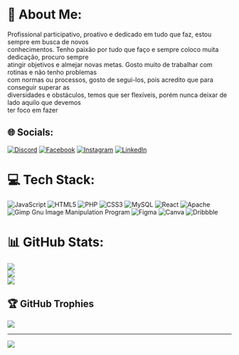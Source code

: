 # 💫 About Me:
Profissional participativo, proativo e dedicado em tudo que faz, estou sempre em busca de novos<br>conhecimentos. Tenho paixão por tudo que faço e sempre coloco muita dedicação, procuro sempre<br>atingir objetivos e almejar novas metas. Gosto muito de trabalhar com rotinas e não tenho problemas<br>com normas ou processos, gosto de segui-los, pois acredito que para conseguir superar as<br>diversidades e obstáculos, temos que ser flexíveis, porém nunca deixar de lado aquilo que devemos<br>ter foco em fazer


## 🌐 Socials:
[![Discord](https://img.shields.io/badge/Discord-%237289DA.svg?logo=discord&logoColor=white)](https://discord.gg/@daniloduarte#3431) [![Facebook](https://img.shields.io/badge/Facebook-%231877F2.svg?logo=Facebook&logoColor=white)](https://www.facebook.com/danilo.duarte.7505) [![Instagram](https://img.shields.io/badge/Instagram-%23E4405F.svg?logo=Instagram&logoColor=white)](https://www.instagram.com/danilojduarte/) [![LinkedIn](https://img.shields.io/badge/LinkedIn-%230077B5.svg?logo=linkedin&logoColor=white)](https://www.linkedin.com/in/danilo-jos%C3%A9-duarte-0b38a61a9/) 

# 💻 Tech Stack:
![JavaScript](https://img.shields.io/badge/javascript-%23323330.svg?style=for-the-badge&logo=javascript&logoColor=%23F7DF1E) ![HTML5](https://img.shields.io/badge/html5-%23E34F26.svg?style=for-the-badge&logo=html5&logoColor=white) ![PHP](https://img.shields.io/badge/php-%23777BB4.svg?style=for-the-badge&logo=php&logoColor=white) ![CSS3](https://img.shields.io/badge/css3-%231572B6.svg?style=for-the-badge&logo=css3&logoColor=white) ![MySQL](https://img.shields.io/badge/mysql-%2300f.svg?style=for-the-badge&logo=mysql&logoColor=white) ![React](https://img.shields.io/badge/react-%2320232a.svg?style=for-the-badge&logo=react&logoColor=%2361DAFB) ![Apache](https://img.shields.io/badge/apache-%23D42029.svg?style=for-the-badge&logo=apache&logoColor=white) ![Gimp Gnu Image Manipulation Program](https://img.shields.io/badge/Gimp-657D8B?style=for-the-badge&logo=gimp&logoColor=FFFFFF) 	![Figma](https://img.shields.io/badge/figma-%23F24E1E.svg?style=for-the-badge&logo=figma&logoColor=white) ![Canva](https://img.shields.io/badge/Canva-%2300C4CC.svg?style=for-the-badge&logo=Canva&logoColor=white) ![Dribbble](https://img.shields.io/badge/Dribbble-EA4C89?style=for-the-badge&logo=dribbble&logoColor=white)
# 📊 GitHub Stats:
![](https://github-readme-stats.vercel.app/api?username=danilojduarte&theme=dracula&hide_border=false&include_all_commits=false&count_private=false)<br/>
![](https://github-readme-streak-stats.herokuapp.com/?user=danilojduarte&theme=dracula&hide_border=false)<br/>
![](https://github-readme-stats.vercel.app/api/top-langs/?username=danilojduarte&theme=dracula&hide_border=false&include_all_commits=false&count_private=false&layout=compact)

## 🏆 GitHub Trophies
![](https://github-profile-trophy.vercel.app/?username=danilojduarte&theme=radical&no-frame=false&no-bg=true&margin-w=4)

---
[![](https://visitcount.itsvg.in/api?id=danilojduarte&icon=0&color=0)](https://visitcount.itsvg.in)

<!-- Proudly created with GPRM ( https://gprm.itsvg.in ) -->